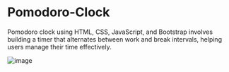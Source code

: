 # Pomodoro-Clock
Pomodoro clock using HTML, CSS, JavaScript, and Bootstrap involves building a timer that alternates between work and break intervals, helping users manage their time effectively.

![image](https://github.com/amitdeep2699/Pomodoro-Clock/assets/89854672/ec1640e9-1e7a-4d70-833b-b5457c731d50)

